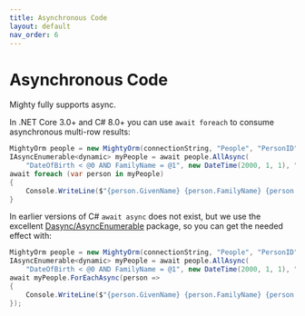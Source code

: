 ```yaml
---
title: Asynchronous Code
layout: default
nav_order: 6
---
```


# Asynchronous Code

Mighty fully supports async.

In .NET Core 3.0+ and C# 8.0+ you can use `await foreach` to consume asynchronous multi-row results:

```c#
MightyOrm people = new MightyOrm(connectionString, "People", "PersonID");
IAsyncEnumerable<dynamic> myPeople = await people.AllAsync(
    "DateOfBirth < @0 AND FamilyName = @1", new DateTime(2000, 1, 1), "Smith");
await foreach (var person in myPeople)
{
    Console.WriteLine($"{person.GivenName} {person.FamilyName} {person.DateOfBirth}");
}
```

In earlier versions of C# `await async` does not exist, but we use the excellent [Dasync/AsyncEnumerable](https://github.com/Dasync/AsyncEnumerable) package, so you can get the needed effect with:

```c#
MightyOrm people = new MightyOrm(connectionString, "People", "PersonID");
IAsyncEnumerable<dynamic> myPeople = await people.AllAsync(
    "DateOfBirth < @0 AND FamilyName = @1", new DateTime(2000, 1, 1), "Smith");
await myPeople.ForEachAsync(person =>
{
    Console.WriteLine($"{person.GivenName} {person.FamilyName} {person.DateOfBirth}");
});
```
